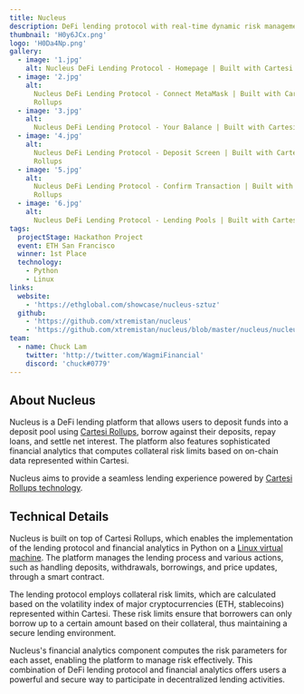 ```yaml
---
title: Nucleus
description: DeFi lending protocol with real-time dynamic risk management
thumbnail: 'H0y6JCx.png'
logo: 'H0Da4Np.png'
gallery:
  - image: '1.jpg'
    alt: Nucleus DeFi Lending Protocol - Homepage | Built with Cartesi Rollups
  - image: '2.jpg'
    alt:
      Nucleus DeFi Lending Protocol - Connect MetaMask | Built with Cartesi
      Rollups
  - image: '3.jpg'
    alt:
      Nucleus DeFi Lending Protocol - Your Balance | Built with Cartesi Rollups
  - image: '4.jpg'
    alt:
      Nucleus DeFi Lending Protocol - Deposit Screen | Built with Cartesi
      Rollups
  - image: '5.jpg'
    alt:
      Nucleus DeFi Lending Protocol - Confirm Transaction | Built with Cartesi
      Rollups
  - image: '6.jpg'
    alt:
      Nucleus DeFi Lending Protocol - Lending Pools | Built with Cartesi Rollups
tags:
  projectStage: Hackathon Project
  event: ETH San Francisco
  winner: 1st Place
  technology:
    - Python
    - Linux
links:
  website:
    - 'https://ethglobal.com/showcase/nucleus-sztuz'
  github:
    - 'https://github.com/xtremistan/nucleus'
    - 'https://github.com/xtremistan/nucleus/blob/master/nucleus/nucleus.py'
team:
  - name: Chuck Lam
    twitter: 'http://twitter.com/WagmiFinancial'
    discord: 'chuck#0779'
---
```


## About Nucleus

Nucleus is a DeFi lending platform that allows users to deposit funds into a
deposit pool using [Cartesi Rollups](https://docs.cartesi.io/cartesi-rollups/),
borrow against their deposits, repay loans, and settle net interest. The
platform also features sophisticated financial analytics that computes
collateral risk limits based on on-chain data represented within Cartesi.

Nucleus aims to provide a seamless lending experience powered by
[Cartesi Rollups technology](https://docs.cartesi.io/cartesi-rollups/overview/).

## Technical Details

Nucleus is built on top of Cartesi Rollups, which enables the implementation of
the lending protocol and financial analytics in Python on a
[Linux virtual machine](https://docs.cartesi.io/machine/intro/). The platform
manages the lending process and various actions, such as handling deposits,
withdrawals, borrowings, and price updates, through a smart contract.

The lending protocol employs collateral risk limits, which are calculated based
on the volatility index of major cryptocurrencies (ETH, stablecoins) represented
within Cartesi. These risk limits ensure that borrowers can only borrow up to a
certain amount based on their collateral, thus maintaining a secure lending
environment.

Nucleus's financial analytics component computes the risk parameters for each
asset, enabling the platform to manage risk effectively. This combination of
DeFi lending protocol and financial analytics offers users a powerful and secure
way to participate in decentralized lending activities.
